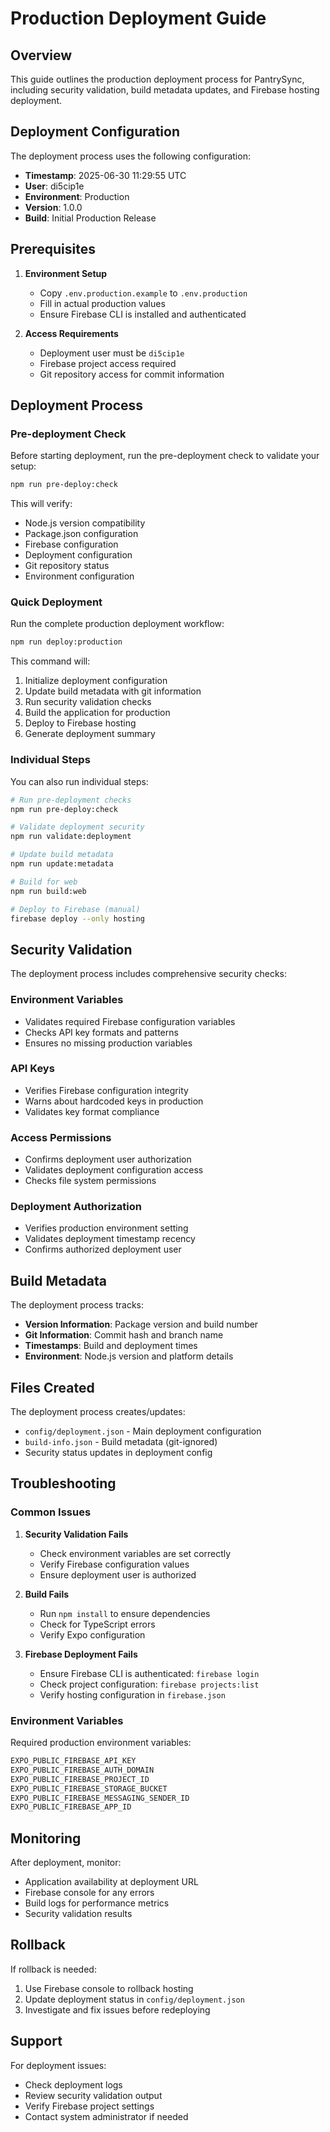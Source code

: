 # Production Deployment Guide

## Overview

This guide outlines the production deployment process for PantrySync, including security validation, build metadata updates, and Firebase hosting deployment.

## Deployment Configuration

The deployment process uses the following configuration:

- **Timestamp**: 2025-06-30 11:29:55 UTC
- **User**: di5cip1e
- **Environment**: Production
- **Version**: 1.0.0
- **Build**: Initial Production Release

## Prerequisites

1. **Environment Setup**
   - Copy `.env.production.example` to `.env.production`
   - Fill in actual production values
   - Ensure Firebase CLI is installed and authenticated

2. **Access Requirements**
   - Deployment user must be `di5cip1e`
   - Firebase project access required
   - Git repository access for commit information

## Deployment Process

### Pre-deployment Check

Before starting deployment, run the pre-deployment check to validate your setup:

```bash
npm run pre-deploy:check
```

This will verify:
- Node.js version compatibility
- Package.json configuration
- Firebase configuration
- Deployment configuration
- Git repository status
- Environment configuration

### Quick Deployment

Run the complete production deployment workflow:

```bash
npm run deploy:production
```

This command will:
1. Initialize deployment configuration
2. Update build metadata with git information
3. Run security validation checks
4. Build the application for production
5. Deploy to Firebase hosting
6. Generate deployment summary

### Individual Steps

You can also run individual steps:

```bash
# Run pre-deployment checks
npm run pre-deploy:check

# Validate deployment security
npm run validate:deployment

# Update build metadata
npm run update:metadata

# Build for web
npm run build:web

# Deploy to Firebase (manual)
firebase deploy --only hosting
```

## Security Validation

The deployment process includes comprehensive security checks:

### Environment Variables
- Validates required Firebase configuration variables
- Checks API key formats and patterns
- Ensures no missing production variables

### API Keys
- Verifies Firebase configuration integrity
- Warns about hardcoded keys in production
- Validates key format compliance

### Access Permissions
- Confirms deployment user authorization
- Validates deployment configuration access
- Checks file system permissions

### Deployment Authorization
- Verifies production environment setting
- Validates deployment timestamp recency
- Confirms authorized deployment user

## Build Metadata

The deployment process tracks:

- **Version Information**: Package version and build number
- **Git Information**: Commit hash and branch name
- **Timestamps**: Build and deployment times
- **Environment**: Node.js version and platform details

## Files Created

The deployment process creates/updates:

- `config/deployment.json` - Main deployment configuration
- `build-info.json` - Build metadata (git-ignored)
- Security status updates in deployment config

## Troubleshooting

### Common Issues

1. **Security Validation Fails**
   - Check environment variables are set correctly
   - Verify Firebase configuration values
   - Ensure deployment user is authorized

2. **Build Fails**
   - Run `npm install` to ensure dependencies
   - Check for TypeScript errors
   - Verify Expo configuration

3. **Firebase Deployment Fails**
   - Ensure Firebase CLI is authenticated: `firebase login`
   - Check project configuration: `firebase projects:list`
   - Verify hosting configuration in `firebase.json`

### Environment Variables

Required production environment variables:

```bash
EXPO_PUBLIC_FIREBASE_API_KEY
EXPO_PUBLIC_FIREBASE_AUTH_DOMAIN
EXPO_PUBLIC_FIREBASE_PROJECT_ID
EXPO_PUBLIC_FIREBASE_STORAGE_BUCKET
EXPO_PUBLIC_FIREBASE_MESSAGING_SENDER_ID
EXPO_PUBLIC_FIREBASE_APP_ID
```

## Monitoring

After deployment, monitor:

- Application availability at deployment URL
- Firebase console for any errors
- Build logs for performance metrics
- Security validation results

## Rollback

If rollback is needed:

1. Use Firebase console to rollback hosting
2. Update deployment status in `config/deployment.json`
3. Investigate and fix issues before redeploying

## Support

For deployment issues:
- Check deployment logs
- Review security validation output
- Verify Firebase project settings
- Contact system administrator if needed